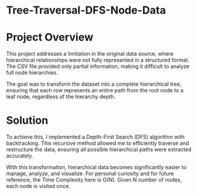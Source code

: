 # Tree-Traversal-DFS-Node-Data

# Project Overview
This project addresses a limitation in the original data source, where hierarchical relationships were not fully represented in a structured format. The CSV file provided only partial information, making it difficult to analyze full node hierarchies.

The goal was to transform the dataset into a complete hierarchical tree, ensuring that each row represents an entire path from the root node to a leaf node, regardless of the hierarchy depth.

# Solution
To achieve this, I implemented a Depth-First Search (DFS) algorithm with backtracking. This recursive method allowed me to efficiently traverse and restructure the data, ensuring all possible hierarchical paths were extracted accurately.

With this transformation, hierarchical data becomes significantly easier to manage, analyze, and visualize.
For personal curiosity and for future reference, the Time Complexity here is O(N). Given N number of nodes, each node is visited once.
